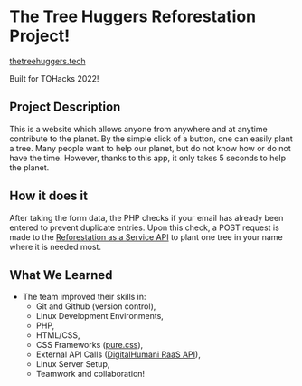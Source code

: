 # The Tree Huggers Reforestation Project!
[thetreehuggers.tech](thetreehuggers.tech)

Built for TOHacks 2022!

## Project Description
This is a website which allows anyone from anywhere and at anytime contribute to the planet. By the simple click of a button, one can easily plant a tree. Many people want to help our planet, but do not know how or do not have the time. However, thanks to this app, it only takes 5 seconds to help the planet. 

## How it does it
After taking the form data, the PHP checks if your email has already been entered to prevent duplicate entries. Upon this check, a POST request is made to the [Reforestation as a Service API](https://docs.digitalhumani.com/) to plant one tree in your name where it is needed most.

## What We Learned
- The team improved their skills in:
    - Git and Github (version control),
    - Linux Development Environments,
    - PHP,
    - HTML/CSS,
    - CSS Frameworks ([pure.css](https://purecss.io/)),
    - External API Calls ([DigitalHumani RaaS API](https://www.digitalhumani.com/raas)),
    - Linux Server Setup,
    - Teamwork and collaboration!

